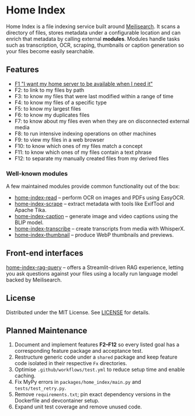 # Home Index

Home Index is a file indexing service built around [Meilisearch](https://www.meilisearch.com/). It scans a directory of files, stores metadata under a configurable location and can enrich that metadata by calling external **modules**. Modules handle tasks such as transcription, OCR, scraping, thumbnails or caption generation so your files become easily searchable.

## Features

- [F1 "I want my home server to be available when I need it"](docs/F1.md)
- F2: to link to my files by path
- F3: to know my files that were last modified within a range of time
- F4: to know my files of a specific type
- F5: to know my largest files
- F6: to know my duplicates files
- F7: to know about my files even when they are on disconnected external media
- F8: to run intensive indexing operations on other machines
- F9: to view my files in a web browser
- F10: to know which ones of my files match a concept
- F11: to know which ones of my files contain a text phrase
- F12: to separate my manually created files from my derived files

### Well-known modules

A few maintained modules provide common functionality out of the box:

- [home-index-read](https://github.com/nashspence/home-index-read) – perform OCR on images and PDFs using EasyOCR.
- [home-index-scrape](https://github.com/nashspence/home-index-scrape) – extract metadata with tools like ExifTool and Apache Tika.
- [home-index-caption](https://github.com/nashspence/home-index-caption) – generate image and video captions using the BLIP model.
- [home-index-transcribe](https://github.com/nashspence/home-index-transcribe) – create transcripts from media with WhisperX.
- [home-index-thumbnail](https://github.com/nashspence/home-index-thumbnail) – produce WebP thumbnails and previews.

## Front-end interfaces

[home-index-rag-query](https://github.com/nashspence/home-index-rag-query) – offers a Streamlit-driven RAG experience, letting you ask questions against
your files using a locally run language model backed by Meilisearch.

## License

Distributed under the MIT License. See [LICENSE](LICENSE) for details.

## Planned Maintenance

1. Document and implement features **F2–F12** so every listed goal has a
   corresponding feature package and acceptance test.
2. Restructure generic code under a `shared` package and keep feature code
   isolated in their respective `Fx` directories.
3. Optimise `.github/workflows/test.yml` to reduce setup time and enable
   caching.
4. Fix MyPy errors in `packages/home_index/main.py` and `tests/test_retry.py`.
5. Remove `requirements.txt`; pin exact dependency versions in the Dockerfile
   and devcontainer setup.
6. Expand unit test coverage and remove unused code.
